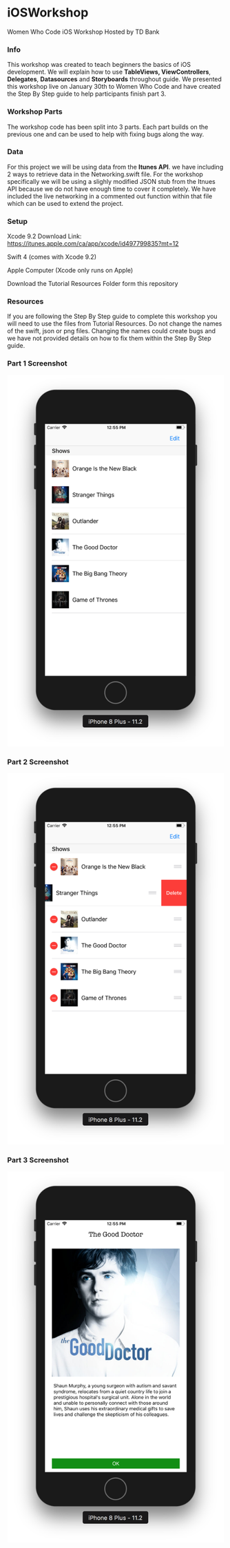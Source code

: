 # iOSWorkshop
Women Who Code iOS Workshop Hosted by TD Bank

### Info
This workshop was created to teach beginners the basics of iOS development. We will explain how to use **TableViews, ViewControllers**, **Delegates**, **Datasources** and **Storyboards** throughout guide. We presented this workshop live on January 30th to Women Who Code and have created the Step By Step guide to help participants finish part 3. 

### Workshop Parts
The workshop code has been split into 3 parts. Each part builds on the previous one and can be used to help with fixing bugs along the way. 

### Data
For this project we will be using data from the **Itunes API**. we have including 2 ways to retrieve data in the Networking.swift file. For the workshop specifically we will be using a slighly modified JSON stub from the Itnues API because we do not have enough time to cover it completely. We have included the live networking in a commented out function within that file which can be used to extend the project.  

### Setup
Xcode 9.2 Download Link: https://itunes.apple.com/ca/app/xcode/id497799835?mt=12 

Swift 4 (comes with Xcode 9.2)

Apple Computer (Xcode only runs on Apple)

Download the Tutorial Resources Folder form this repository

### Resources 
If you are following the Step By Step guide to complete this workshop you will need to use the files from Tutorial Resources. Do not change the names of the swift, json or png files. Changing the names could create bugs and we have not provided details on how to fix them within the Step By Step guide.

### Part 1 Screenshot
![alt text](part-1-screenshot.png "Part 1")

### Part 2 Screenshot
![alt text](part-2-screenshot.png "Part 2")

### Part 3 Screenshot
![alt text](part-3-screenshot.png "Part 3")
